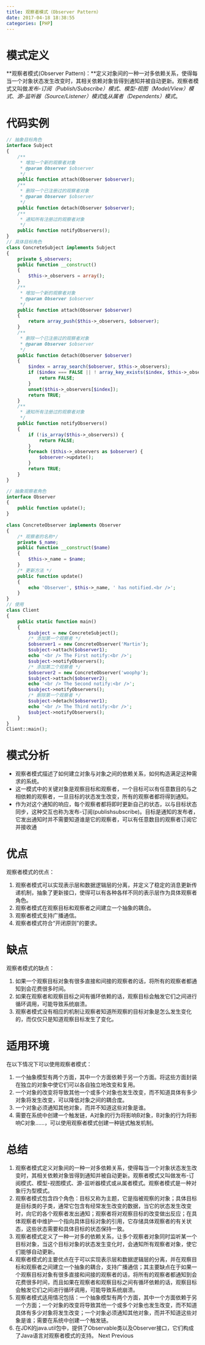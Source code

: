 ```yaml
---
title: 观察者模式（Observer Pattern）
date: 2017-04-18 18:38:55
categories: [PHP]
---
```

# 模式定义

**观察者模式(Observer Pattern)：**定义对象间的一种一对多依赖关系，使得每当一个对象状态发生改变时，其相关依赖对象皆得到通知并被自动更新。观察者模式又叫做*发布-订阅（Publish/Subscribe）模式*、*模型-视图（Model/View）模式*、*源-监听器（Source/Listener）模式*或*从属者（Dependents）模式*。

# 代码实例

``` php
// 抽象目标角色
interface Subject
{
    /**
     * 增加一个新的观察者对象
     * @param Observer $observer
     */
    public function attach(Observer $observer);
    /**
     * 删除一个已注册过的观察者对象
     * @param Observer $observer
     */
    public function detach(Observer $observer);
    /**
     * 通知所有注册过的观察者对象
     */
    public function notifyObservers();
}
// 具体目标角色
class ConcreteSubject implements Subject
{
    private $_observers;
    public function __construct()
    {
        $this->_observers = array();
    }
    /**
     * 增加一个新的观察者对象
     * @param Observer $observer
     */
    public function attach(Observer $observer)
    {
        return array_push($this->_observers, $observer);
    }
    /**
     * 删除一个已注册过的观察者对象
     * @param Observer $observer
     */
    public function detach(Observer $observer)
    {
        $index = array_search($observer, $this->_observers);
        if ($index === FALSE || ! array_key_exists($index, $this->_observers)) {
            return FALSE;
        }
        unset($this->_observers[$index]);
        return TRUE;
    }
    /**
     * 通知所有注册过的观察者对象
     */
    public function notifyObservers()
    {
        if (!is_array($this->_observers)) {
            return FALSE;
        }
        foreach ($this->_observers as $observer) {
            $observer->update();
        }
        return TRUE;
    }
}

// 抽象观察者角色
interface Observer
{
    public function update();
}
 
class ConcreteObserver implements Observer
{
    /* 观察者的名称*/
    private $_name;
    public function __construct($name)
    {
        $this->_name = $name;
    }
    /* 更新方法 */
    public function update()
    {
        echo 'Observer', $this->_name, ' has notified.<br />';
    }
}
// 使用
class Client
{
    public static function main()
    {
        $subject = new ConcreteSubject();
        /* 添加第一个观察者 */
        $observer1 = new ConcreteObserver('Martin');
        $subject->attach($observer1);
        echo '<br /> The First notify:<br />';
        $subject->notifyObservers();
        /* 添加第二个观察者 */
        $observer2 = new ConcreteObserver('woophp');
        $subject->attach($observer2);
        echo '<br /> The Second notify:<br />';
        $subject->notifyObservers();
        /* 删除第一个观察者 */
        $subject->detach($observer1);
        echo '<br /> The Third notify:<br />';
        $subject->notifyObservers();
    }
}
Client::main();
```

# 模式分析

- 观察者模式描述了如何建立对象与对象之间的依赖关系，如何构造满足这种需求的系统。
- 这一模式中的关键对象是观察目标和观察者，一个目标可以有任意数目的与之相依赖的观察者，一旦目标的状态发生改变，所有的观察者都将得到通知。
- 作为对这个通知的响应，每个观察者都将即时更新自己的状态，以与目标状态同步，这种交互也称为发布-订阅(publishsubscribe)。目标是通知的发布者，它发出通知时并不需要知道谁是它的观察者，可以有任意数目的观察者订阅它并接收通

# 优点

观察者模式的优点：

1. 观察者模式可以实现表示层和数据逻辑层的分离，并定义了稳定的消息更新传递机制，抽象了更新接口，使得可以有各种各样不同的表示层作为具体观察者角色。
2. 观察者模式在观察目标和观察者之间建立一个抽象的耦合。
3. 观察者模式支持广播通信。
4. 观察者模式符合“开闭原则”的要求。

# 缺点

观察者模式的缺点：

1. 如果一个观察目标对象有很多直接和间接的观察者的话，将所有的观察者都通知到会花费很多时间。
2. 如果在观察者和观察目标之间有循环依赖的话，观察目标会触发它们之间进行循环调用，可能导致系统崩溃。
3. 观察者模式没有相应的机制让观察者知道所观察的目标对象是怎么发生变化的，而仅仅只是知道观察目标发生了变化。

# 适用环境

在以下情况下可以使用观察者模式：

1. 一个抽象模型有两个方面，其中一个方面依赖于另一个方面。将这些方面封装在独立的对象中使它们可以各自独立地改变和复用。
2. 一个对象的改变将导致其他一个或多个对象也发生改变，而不知道具体有多少对象将发生改变，可以降低对象之间的耦合度。
3. 一个对象必须通知其他对象，而并不知道这些对象是谁。
4. 需要在系统中创建一个触发链，A对象的行为将影响B对象，B对象的行为将影响C对象……，可以使用观察者模式创建一种链式触发机制。

# 总结

1. 观察者模式定义对象间的一种一对多依赖关系，使得每当一个对象状态发生改变时，其相关依赖对象皆得到通知并被自动更新。观察者模式又叫做发布-订阅模式、模型-视图模式、源-监听器模式或从属者模式。观察者模式是一种对象行为型模式。
2. 观察者模式包含四个角色：目标又称为主题，它是指被观察的对象；具体目标是目标类的子类，通常它包含有经常发生改变的数据，当它的状态发生改变时，向它的各个观察者发出通知；观察者将对观察目标的改变做出反应；在具体观察者中维护一个指向具体目标对象的引用，它存储具体观察者的有关状态，这些状态需要和具体目标的状态保持一致。
3. 观察者模式定义了一种一对多的依赖关系，让多个观察者对象同时监听某一个目标对象，当这个目标对象的状态发生变化时，会通知所有观察者对象，使它们能够自动更新。
4. 观察者模式的主要优点在于可以实现表示层和数据逻辑层的分离，并在观察目标和观察者之间建立一个抽象的耦合，支持广播通信；其主要缺点在于如果一个观察目标对象有很多直接和间接的观察者的话，将所有的观察者都通知到会花费很多时间，而且如果在观察者和观察目标之间有循环依赖的话，观察目标会触发它们之间进行循环调用，可能导致系统崩溃。
5. 观察者模式适用情况包括：一个抽象模型有两个方面，其中一个方面依赖于另一个方面；一个对象的改变将导致其他一个或多个对象也发生改变，而不知道具体有多少对象将发生改变；一个对象必须通知其他对象，而并不知道这些对象是谁；需要在系统中创建一个触发链。
6. 在JDK的java.util包中，提供了Observable类以及Observer接口，它们构成了Java语言对观察者模式的支持。
Next  Previous
